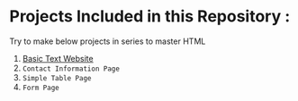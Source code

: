 <h1>Projects Included in this Repository :</h1>
<p>Try to make below projects in series to master HTML</p>
<ol>
  <li>
    <a href="Basic Text Website:" target="_blank">Basic Text Website<a>
  </li>
  <li>
    <code>Contact Information Page</code>
  </li>
  <li>
    <code>Simple Table Page</code>
  </li>
  <li>
    <code>Form Page</code>
  </li>
</ol>
